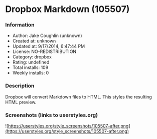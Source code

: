 # Dropbox Markdown (105507)

### Information
- Author: Jake Coughlin (unknown)
- Created at: unknown
- Updated at: 9/17/2014, 6:47:44 PM
- License: NO-REDISTRIBUTION
- Category: dropbox
- Rating: undefined
- Total installs: 109
- Weekly installs: 0


### Description
Dropbox will convert Markdown files to HTML.  This styles the resulting HTML preview.


### Screenshots (links to userstyles.org)
![https://userstyles.org/style_screenshots/105507-after.png](https://userstyles.org/style_screenshots/105507-after.png)


